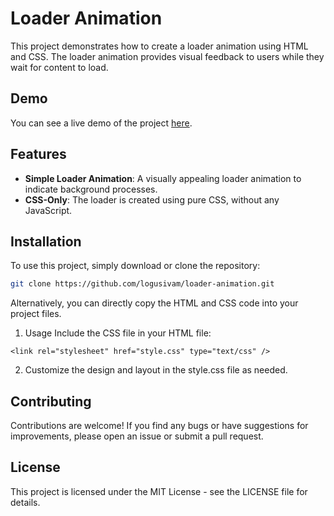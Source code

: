 # Loader Animation

This project demonstrates how to create a loader animation using HTML and CSS. The loader animation provides visual feedback to users while they wait for content to load.

## Demo

You can see a live demo of the project [here](https://logusivam.github.io/Loader-animation/).

## Features

- **Simple Loader Animation**: A visually appealing loader animation to indicate background processes.
- **CSS-Only**: The loader is created using pure CSS, without any JavaScript.

## Installation

To use this project, simply download or clone the repository:

```bash
git clone https://github.com/logusivam/loader-animation.git
```

Alternatively, you can directly copy the HTML and CSS code into your project files.

1. Usage
Include the CSS file in your HTML file:
```
<link rel="stylesheet" href="style.css" type="text/css" />
```

2. Customize the design and layout in the style.css file as needed.

## Contributing
Contributions are welcome! If you find any bugs or have suggestions for improvements, please open an issue or submit a pull request.

## License
This project is licensed under the MIT License - see the LICENSE file for details.
























